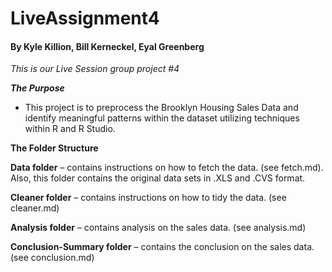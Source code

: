 # LiveAssignment4

#### By Kyle Killion, Bill Kerneckel, Eyal Greenberg

*This is our Live Session group project #4*

___The Purpose___

* This project is to preprocess the Brooklyn Housing Sales Data and identify meaningful patterns within the dataset utilizing
techniques within R and R Studio.

**The Folder Structure**

**Data folder** – contains instructions on how to fetch the data. (see fetch.md). Also, this folder contains the original data sets in .XLS and .CVS format.

**Cleaner folder** – contains instructions on how to tidy the data. (see cleaner.md)

**Analysis folder** – contains analysis on the sales data. (see analysis.md)

**Conclusion-Summary folder** – contains the conclusion on the sales data. (see conclusion.md)

